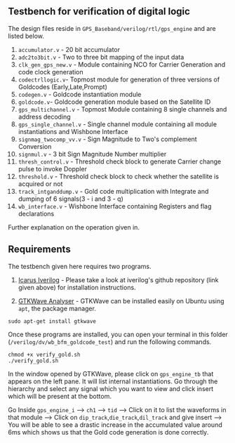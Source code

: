 ## Testbench for verification of digital logic

The design files reside in `GPS_Baseband/verilog/rtl/gps_engine` and are listed below.

1. `accumulator.v` - 20 bit accumulator 
2. `adc2to3bit.v` - Two to three bit mapping of the input data
3. `clk_gen_gps_new.v` - Module containing NCO for Carrier Generation and code clock generation
4. `codectrllogic.v`- Topmost module for generation of three versions of Goldcodes (Early,Late,Prompt)
5. `codegen.v` - Goldcode instantiation module
6. `goldcode.v`- Goldcode generation module based on the Satellite ID
7. `gps_multichannel.v` - Topmost Module containing 8 single channels and address decoding
8. `gps_single_channel.v` - Single channel module containing all module instantiations and Wishbone Interface
9. `signmag_twocomp_vv.v` - Sign Magnitude to Two's complement Conversion
10. `signmul.v` - 3 bit Sign Magnitude Number multiplier
11. `thresh_control.v` - Threshold check block to generate Carrier change pulse to invoke Doppler
12. `threshold.v` - Threshold check block to check whether the satellite is acquired or not
13. `track_intganddump.v` - Gold code multiplication with Integrate and dumping of 6 signals(3 - i and 3 - q)
14. `wb_interface.v` - Wishbone Interface containing Registers and flag declarations

Further explanation on the operation given in.

## Requirements

The testbench given here requires two programs.

1. [Icarus Iverilog](https://github.com/steveicarus/iverilog) - Please take a look at iverilog's github repository (link given above) for installation instructions.

2. [GTKWave Analyser](http://gtkwave.sourceforge.net/) - GTKWave can be installed easily on Ubuntu using `apt`, the package manager.

```
sudo apt-get install gtkwave
```

Once these programs are installed, you can open your terminal in this folder (`/verilog/dv/wb_bfm_goldcode_test`) and run the following commands.

```
chmod +x verify_gold.sh
./verify_gold.sh
```

In the window opened by GTKWave, please click on `gps_engine_tb` that appears on the left pane.
It will list internal instantiations. Go through the hierarchy and select any signal which you want to view and click insert which will be present at the bottom.

Go Inside `gps_engine_i` --> `ch1` --> `tid` --> Click on it to list the waveforms in that module --> Click on `dip_track`,`die_track`,`dil_track` and give insert --> You will be able to see a drastic increase in the accumulated value around 6ms which shows us that the Gold code generation is done correctly.

